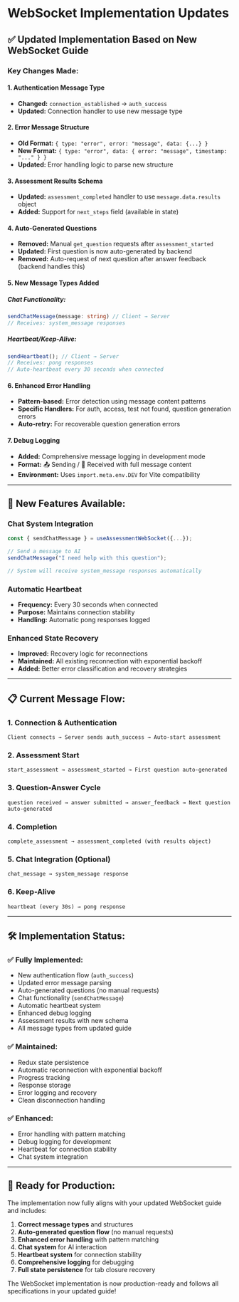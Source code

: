 # WebSocket Implementation Updates

## ✅ **Updated Implementation Based on New WebSocket Guide**

### **Key Changes Made:**

#### **1. Authentication Message Type**

- **Changed:** `connection_established` → `auth_success`
- **Updated:** Connection handler to use new message type

#### **2. Error Message Structure**

- **Old Format:** `{ type: "error", error: "message", data: {...} }`
- **New Format:** `{ type: "error", data: { error: "message", timestamp: "..." } }`
- **Updated:** Error handling logic to parse new structure

#### **3. Assessment Results Schema**

- **Updated:** `assessment_completed` handler to use `message.data.results` object
- **Added:** Support for `next_steps` field (available in state)

#### **4. Auto-Generated Questions**

- **Removed:** Manual `get_question` requests after `assessment_started`
- **Updated:** First question is now auto-generated by backend
- **Removed:** Auto-request of next question after answer feedback (backend handles this)

#### **5. New Message Types Added**

##### **Chat Functionality:**

```typescript
sendChatMessage(message: string) // Client → Server
// Receives: system_message responses
```

##### **Heartbeat/Keep-Alive:**

```typescript
sendHeartbeat(); // Client → Server
// Receives: pong responses
// Auto-heartbeat every 30 seconds when connected
```

#### **6. Enhanced Error Handling**

- **Pattern-based:** Error detection using message content patterns
- **Specific Handlers:** For auth, access, test not found, question generation errors
- **Auto-retry:** For recoverable question generation errors

#### **7. Debug Logging**

- **Added:** Comprehensive message logging in development mode
- **Format:** 📤 Sending / 📨 Received with full message content
- **Environment:** Uses `import.meta.env.DEV` for Vite compatibility

---

## 🚀 **New Features Available:**

### **Chat System Integration**

```typescript
const { sendChatMessage } = useAssessmentWebSocket({...});

// Send a message to AI
sendChatMessage("I need help with this question");

// System will receive system_message responses automatically
```

### **Automatic Heartbeat**

- **Frequency:** Every 30 seconds when connected
- **Purpose:** Maintains connection stability
- **Handling:** Automatic pong responses logged

### **Enhanced State Recovery**

- **Improved:** Recovery logic for reconnections
- **Maintained:** All existing reconnection with exponential backoff
- **Added:** Better error classification and recovery strategies

---

## 📋 **Current Message Flow:**

### **1. Connection & Authentication**

```
Client connects → Server sends auth_success → Auto-start assessment
```

### **2. Assessment Start**

```
start_assessment → assessment_started → First question auto-generated
```

### **3. Question-Answer Cycle**

```
question received → answer submitted → answer_feedback → Next question auto-generated
```

### **4. Completion**

```
complete_assessment → assessment_completed (with results object)
```

### **5. Chat Integration** (Optional)

```
chat_message → system_message response
```

### **6. Keep-Alive**

```
heartbeat (every 30s) → pong response
```

---

## 🛠️ **Implementation Status:**

### ✅ **Fully Implemented:**

- New authentication flow (`auth_success`)
- Updated error message parsing
- Auto-generated questions (no manual requests)
- Chat functionality (`sendChatMessage`)
- Automatic heartbeat system
- Enhanced debug logging
- Assessment results with new schema
- All message types from updated guide

### ✅ **Maintained:**

- Redux state persistence
- Automatic reconnection with exponential backoff
- Progress tracking
- Response storage
- Error logging and recovery
- Clean disconnection handling

### ✅ **Enhanced:**

- Error handling with pattern matching
- Debug logging for development
- Heartbeat for connection stability
- Chat system integration

---

## 🎯 **Ready for Production:**

The implementation now fully aligns with your updated WebSocket guide and includes:

1. **Correct message types** and structures
2. **Auto-generated question flow** (no manual requests)
3. **Enhanced error handling** with pattern matching
4. **Chat system** for AI interaction
5. **Heartbeat system** for connection stability
6. **Comprehensive logging** for debugging
7. **Full state persistence** for tab closure recovery

The WebSocket implementation is now production-ready and follows all specifications in your updated guide!
